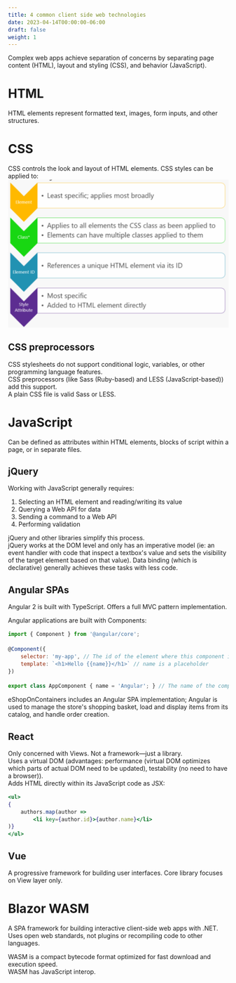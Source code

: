 ```yaml
---
title: 4 common client side web technologies
date: 2023-04-14T00:00:00-06:00
draft: false
weight: 1
---
```


Complex web apps achieve separation of concerns by separating page content (HTML), layout and styling (CSS), and behavior (JavaScript).

# HTML
HTML elements represent formatted text, images, form inputs, and other structures.

# CSS
CSS controls the look and layout of HTML elements.
CSS styles can be applied to:  
![](./css-hierarchy.png)

## CSS preprocessors
CSS stylesheets do not support conditional logic, variables, or other programming language features.  
CSS preprocessors (like Sass (Ruby-based) and LESS (JavaScript-based)) add this support.  
A plain CSS file is valid Sass or LESS.

# JavaScript
Can be defined as attributes within HTML elements, blocks of script within a page, or in separate files.

## jQuery
Working with JavaScript generally requires:
1. Selecting an HTML element and reading/writing its value
2. Querying a Web API for data
3. Sending a command to a Web API
4. Performing validation

jQuery and other libraries simplify this process.  
jQuery works at the DOM level and only has an imperative model (ie: an event handler with code that inspect a textbox's value and sets the visibility of the target element based on that value).  Data binding (which is declarative) generally achieves these tasks with less code.

## Angular SPAs
Angular 2 is built with TypeScript.  Offers a full MVC pattern implementation.

Angular applications are built with Components:
```js
import { Component } from '@angular/core'; 

@Component({ 
	selector: 'my-app', // The id of the element where this component is used
	template: `<h1>Hello {{name}}</h1>` // name is a placeholder
})

export class AppComponent { name = 'Angular'; } // The name of the component
```

eShopOnContainers includes an Angular SPA implementation; Angular is used to manage the store's shopping basket, load and display items from its catalog, and handle order creation.

## React
Only concerned with Views. Not a framework—just a library.  
Uses a virtual DOM (advantages:  performance (virtual DOM optimizes which parts of actual DOM need to be updated), testability (no need to have a browser)).  
Adds HTML directly within its JavaScript code as JSX:
```jsx
<ul> 
{ 
	authors.map(author => 
		<li key={author.id}>{author.name}</li>
)}
</ul>
```

## Vue
A progressive framework for building user interfaces.  Core library focuses on View layer only.

# Blazor WASM
A SPA framework for building interactive client-side web apps with .NET.  
Uses open web standards, not plugins or recompiling code to other languages.

WASM is a compact bytecode format optimized for fast download and execution speed.  
WASM has JavaScript interop.
